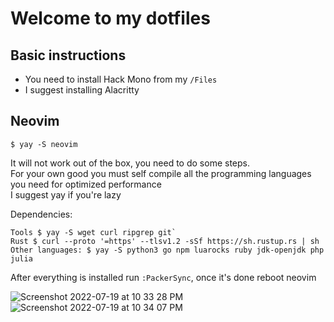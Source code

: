 # Welcome to my dotfiles

## Basic instructions 
- You need to install Hack Mono from my `/Files`
- I suggest installing Alacritty

## Neovim
```
$ yay -S neovim 
```
It will not work out of the box, you need to do some steps. <br>
For your own good you must self compile all the programming languages you need for optimized performance <br>
I suggest yay if you're lazy

Dependencies: <br>

```shell
Tools $ yay -S wget curl ripgrep git` 
Rust $ curl --proto '=https' --tlsv1.2 -sSf https://sh.rustup.rs | sh 
Other languages: $ yay -S python3 go npm luarocks ruby jdk-openjdk php julia
```

After everything is installed run `:PackerSync`, once it's done reboot neovim


![Screenshot 2022-07-19 at 10 33 28 PM](https://user-images.githubusercontent.com/30930688/179842099-584f9ecd-cba3-486e-9814-aae06f32ad40.png)
![Screenshot 2022-07-19 at 10 34 07 PM](https://user-images.githubusercontent.com/30930688/179842115-1dc2ba6f-9a3d-4e51-a7da-29a8659574d0.png)
